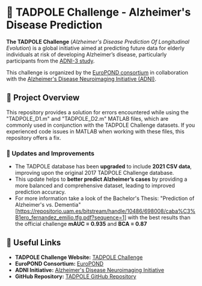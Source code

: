# 🧠 TADPOLE Challenge - Alzheimer's Disease Prediction

**The TADPOLE Challenge** (*Alzheimer's Disease Prediction Of Longitudinal Evolution*) is a global initiative aimed at predicting future data for elderly individuals at risk of developing Alzheimer’s disease, particularly participants from the [ADNI-3 study](http://adni3.org).

This challenge is organized by the [EuroPOND consortium](http://europond.eu) in collaboration with the [Alzheimer's Disease Neuroimaging Initiative (ADNI)](http://adni.loni.usc.edu).

## 📝 Project Overview

This repository provides a solution for errors encountered while using the "TADPOLE_D1.m" and "TADPOLE_D2.m" MATLAB files, which are commonly used in conjunction with the TADPOLE Challenge datasets. If you experienced code issues in MATLAB when working with these files, this repository offers a fix.

### 🔄 Updates and Improvements

- The TADPOLE database has been **upgraded** to include **2021 CSV data**, improving upon the original 2017 TADPOLE Challenge database.
- This update helps to **better predict Alzheimer’s cases** by providing a more balanced and comprehensive dataset, leading to improved prediction accuracy.
- For more information take a look of the  Bachelor's Thesis: "Prediction of Alzheimer's vs. Dementia"[https://repositorio.uam.es/bitstream/handle/10486/698008/caba%C3%B1ero_fernandez_emilio.tfg.pdf?sequence=1] with the best results than the official challenge **mAUC = 0.935** and **BCA = 0.87**

## 🔗 Useful Links

- **TADPOLE Challenge Website:** [TADPOLE Challenge](http://tadpole.grand-challenge.org)
- **EuroPOND Consortium:** [EuroPOND](http://europond.eu)
- **ADNI Initiative:** [Alzheimer's Disease Neuroimaging Initiative](http://adni.loni.usc.edu)
- **GitHub Repository:** [TADPOLE GitHub Repository](https://github.com/noxtoby/TADPOLE)

